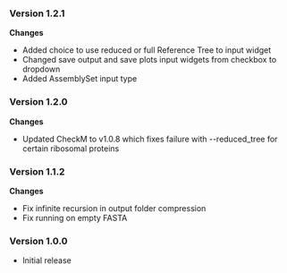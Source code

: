 ### Version 1.2.1
__Changes__
- Added choice to use reduced or full Reference Tree to input widget
- Changed save output and save plots input widgets from checkbox to dropdown
- Added AssemblySet input type

### Version 1.2.0
__Changes__
- Updated CheckM to v1.0.8 which fixes failure with --reduced_tree for certain ribosomal proteins

### Version 1.1.2
__Changes__
- Fix infinite recursion in output folder compression
- Fix running on empty FASTA

### Version 1.0.0
- Initial release

